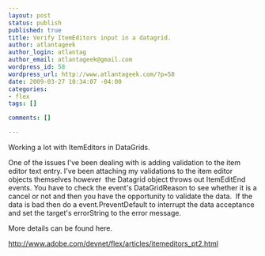 ```yaml
--- 
layout: post
status: publish
published: true
title: Verify ItemEditors input in a datagrid.
author: atlantageek
author_login: atlantag
author_email: atlantageek@gmail.com
wordpress_id: 58
wordpress_url: http://www.atlantageek.com/?p=58
date: 2009-03-27 10:34:07 -04:00
categories: 
- flex
tags: []

comments: []

---
```

Working a lot with ItemEditors in DataGrids.

One of the issues I've been dealing with is adding validation to the item editor text entry. I've been attaching my validations to the item editor objects themselves however&nbsp; the Datagrid object throws out ItemEditEnd events. You have to check the event's DataGridReason to see whether it is a cancel or not and then you have the opportunity to validate the data.&nbsp; If the data is bad then do a event.PreventDefault to interrupt the data acceptance and set the target's errorString to the error message.

More details can be found here.

http://www.adobe.com/devnet/flex/articles/itemeditors_pt2.html
